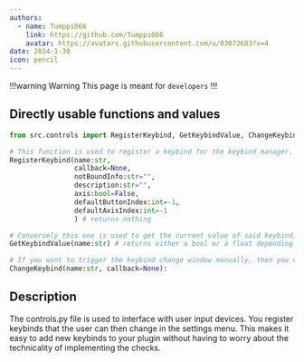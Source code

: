 ```yaml
---
authors: 
  - name: Tumppi066
    link: https://github.com/Tumppi066
    avatar: https://avatars.githubusercontent.com/u/83072683?v=4
date: 2024-1-30
icon: pencil
---
```


!!!warning Warning
This page is meant for `developers`
!!!

## Directly usable functions and values
```python
from src.controls import RegisterKeybind, GetKeybindValue, ChangeKeybind

# This function is used to register a keybind for the keybind manager.
RegisterKeybind(name:str, 
                callback=None, 
                notBoundInfo:str="", 
                description:str="", 
                axis:bool=False, 
                defaultButtonIndex:int=-1, 
                defaultAxisIndex:int=-1
                ) # returns nothing

# Conversely this one is used to get the current value of said keybind.
GetKeybindValue(name:str) # returns either a bool or a float depending on the keybind type.

# If you want to trigger the keybind change window manually, then you can use this one
ChangeKeybind(name:str, callback=None):
```

## Description
The controls.py file is used to interface with user input devices. You register keybinds that the user can then change in the settings menu. This makes it easy to add new keybinds to your plugin without having to worry about the technicality of implementing the checks.